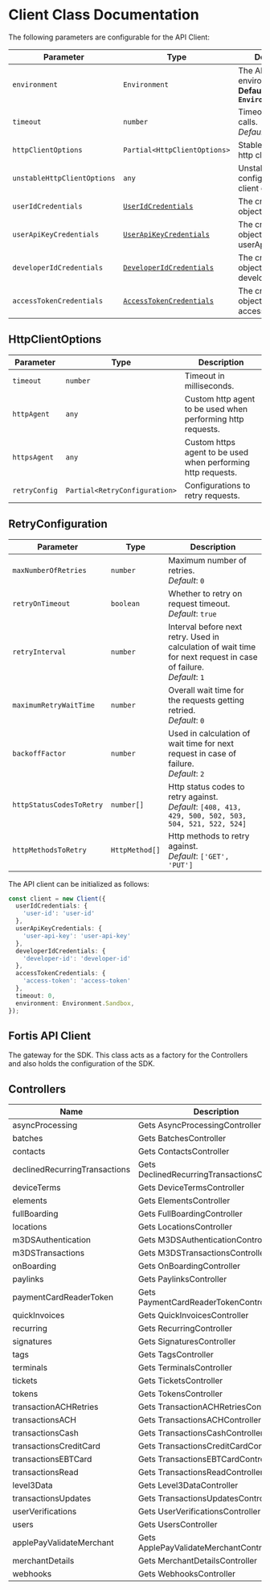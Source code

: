 
# Client Class Documentation

The following parameters are configurable for the API Client:

| Parameter | Type | Description |
|  --- | --- | --- |
| `environment` | `Environment` | The API environment. <br> **Default: `Environment.Sandbox`** |
| `timeout` | `number` | Timeout for API calls.<br>*Default*: `0` |
| `httpClientOptions` | `Partial<HttpClientOptions>` | Stable configurable http client options. |
| `unstableHttpClientOptions` | `any` | Unstable configurable http client options. |
| `userIdCredentials` | [`UserIdCredentials`](auth/custom-header-signature.md) | The credential object for userId |
| `userApiKeyCredentials` | [`UserApiKeyCredentials`](auth/custom-header-signature-1.md) | The credential object for userApiKey |
| `developerIdCredentials` | [`DeveloperIdCredentials`](auth/custom-header-signature-2.md) | The credential object for developerId |
| `accessTokenCredentials` | [`AccessTokenCredentials`](auth/custom-header-signature-3.md) | The credential object for accessToken |

## HttpClientOptions

| Parameter | Type | Description |
|  --- | --- | --- |
| `timeout` | `number` | Timeout in milliseconds. |
| `httpAgent` | `any` | Custom http agent to be used when performing http requests. |
| `httpsAgent` | `any` | Custom https agent to be used when performing http requests. |
| `retryConfig` | `Partial<RetryConfiguration>` | Configurations to retry requests. |

## RetryConfiguration

| Parameter | Type | Description |
|  --- | --- | --- |
| `maxNumberOfRetries` | `number` | Maximum number of retries. <br> *Default*: `0` |
| `retryOnTimeout` | `boolean` | Whether to retry on request timeout. <br> *Default*: `true` |
| `retryInterval` | `number` | Interval before next retry. Used in calculation of wait time for next request in case of failure. <br> *Default*: `1` |
| `maximumRetryWaitTime` | `number` | Overall wait time for the requests getting retried. <br> *Default*: `0` |
| `backoffFactor` | `number` | Used in calculation of wait time for next request in case of failure. <br> *Default*: `2` |
| `httpStatusCodesToRetry` | `number[]` | Http status codes to retry against. <br> *Default*: `[408, 413, 429, 500, 502, 503, 504, 521, 522, 524]` |
| `httpMethodsToRetry` | `HttpMethod[]` | Http methods to retry against. <br> *Default*: `['GET', 'PUT']` |

The API client can be initialized as follows:

```ts
const client = new Client({
  userIdCredentials: {
    'user-id': 'user-id'
  },
  userApiKeyCredentials: {
    'user-api-key': 'user-api-key'
  },
  developerIdCredentials: {
    'developer-id': 'developer-id'
  },
  accessTokenCredentials: {
    'access-token': 'access-token'
  },
  timeout: 0,
  environment: Environment.Sandbox,
});
```

## Fortis API Client

The gateway for the SDK. This class acts as a factory for the Controllers and also holds the configuration of the SDK.

## Controllers

| Name | Description |
|  --- | --- |
| asyncProcessing | Gets AsyncProcessingController |
| batches | Gets BatchesController |
| contacts | Gets ContactsController |
| declinedRecurringTransactions | Gets DeclinedRecurringTransactionsController |
| deviceTerms | Gets DeviceTermsController |
| elements | Gets ElementsController |
| fullBoarding | Gets FullBoardingController |
| locations | Gets LocationsController |
| m3DSAuthentication | Gets M3DSAuthenticationController |
| m3DSTransactions | Gets M3DSTransactionsController |
| onBoarding | Gets OnBoardingController |
| paylinks | Gets PaylinksController |
| paymentCardReaderToken | Gets PaymentCardReaderTokenController |
| quickInvoices | Gets QuickInvoicesController |
| recurring | Gets RecurringController |
| signatures | Gets SignaturesController |
| tags | Gets TagsController |
| terminals | Gets TerminalsController |
| tickets | Gets TicketsController |
| tokens | Gets TokensController |
| transactionACHRetries | Gets TransactionACHRetriesController |
| transactionsACH | Gets TransactionsACHController |
| transactionsCash | Gets TransactionsCashController |
| transactionsCreditCard | Gets TransactionsCreditCardController |
| transactionsEBTCard | Gets TransactionsEBTCardController |
| transactionsRead | Gets TransactionsReadController |
| level3Data | Gets Level3DataController |
| transactionsUpdates | Gets TransactionsUpdatesController |
| userVerifications | Gets UserVerificationsController |
| users | Gets UsersController |
| applePayValidateMerchant | Gets ApplePayValidateMerchantController |
| merchantDetails | Gets MerchantDetailsController |
| webhooks | Gets WebhooksController |

